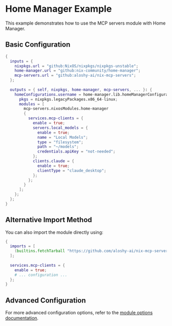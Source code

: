 # Home Manager Example

This example demonstrates how to use the MCP servers module with Home Manager.

## Basic Configuration

```nix
{
  inputs = {
    nixpkgs.url = "github:NixOS/nixpkgs/nixpkgs-unstable";
    home-manager.url = "github:nix-community/home-manager";
    mcp-servers.url = "github:aloshy-ai/nix-mcp-servers";
  };
  
  outputs = { self, nixpkgs, home-manager, mcp-servers, ... }: {
    homeConfigurations.username = home-manager.lib.homeManagerConfiguration {
      pkgs = nixpkgs.legacyPackages.x86_64-linux;
      modules = [
        mcp-servers.nixosModules.home-manager
        {
          services.mcp-clients = {
            enable = true;
            servers.local_models = {
              enable = true;
              name = "Local Models";
              type = "filesystem";
              path = "~/models";
              credentials.apiKey = "not-needed";
            };
            clients.claude = {
              enable = true;
              clientType = "claude_desktop";
            };
          };
        }
      ];
    };
  };
}
```

## Alternative Import Method

You can also import the module directly using:

```nix
{
  imports = [
    (builtins.fetchTarball "https://github.com/aloshy-ai/nix-mcp-servers/archive/main.tar.gz").nixosModules.home-manager
  ];
  
  services.mcp-clients = {
    enable = true;
    # ... configuration ...
  };
}
```

## Advanced Configuration

For more advanced configuration options, refer to the [module options documentation](../modules/options.md). 